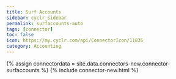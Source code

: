 ```yaml
---
title: Surf Accounts
sidebar: cyclr_sidebar
permalink: surfaccounts-auto
tags: [connector]
toc: false
icon: https://my.cyclr.com/api/ConnectorIcon/11835
category: Accounting
---
```

{% assign connectordata = site.data.connectors-new.connector-surfaccounts %}
{% include connector-new.html %}	